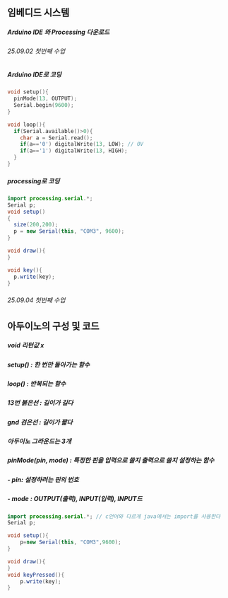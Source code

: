 ## 임베디드 시스템
##### Arduino IDE 와 Processing 다운로드
###### 25.09.02 첫번째 수업
##### Arduino IDE로 코딩
```c
void setup(){
  pinMode(13, OUTPUT);
  Serial.begin(9600);
}

void loop(){
  if(Serial.available()>0){
    char a = Serial.read();
    if(a=='0') digitalWrite(13, LOW); // 0V
    if(a=='1') digitalWrite(13, HIGH);
  }
}
```
##### processing로 코딩
```java
import processing.serial.*;
Serial p;
void setup()
{
  size(200,200);
  p = new Serial(this, "COM3", 9600);
}

void draw(){
}

void key(){
  p.write(key);
}
```

###### 25.09.04 첫번째 수업
## 아두이노의 구성 및 코드
##### void 리턴값 x
##### setup() : 한 번만 돌아가는 함수
##### loop() : 반복되는 함수
##### 13번 붉은선 : 길이가 길다
##### gnd 검은선 : 길이가 짧다
##### 아두이노 그라운드는 3개
##### pinMode(pin, mode) : 특정한 핀을 입력으로 쓸지 출력으로 쓸지 설정하는 함수
#####         - pin: 설정하려는 핀의 번호
#####         - mode : OUTPUT(출력), INPUT(입력), INPUT드
```java
import processing.serial.*; // c언어와 다르게 java에서는 import를 사용한다
Serial p;

void setup(){
	p=new Serial(this, "COM3",9600);
}

void draw(){
}
void keyPressed(){
	p.write(key);
}
```
